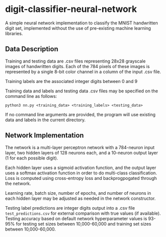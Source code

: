 # digit-classifier-neural-network
A simple neural network implementation to classify the MNIST handwritten digit set, implemented without the use of pre-existing machine learning libraries.


## Data Description
Training and testing data are .csv files representing 28x28 grayscale images of handwritten digits. Each of the 784 pixels of these images is represented by a single 8-bit color channel in a column of the input .csv file.

Training labels are the associated integer digits between 0 and 9

Training data and labels and testing data .csv files may be specified on the command line as follows:
```
python3 nn.py <training_data> <training_labels> <testing_data>
```
If no command line arguments are provided, the program will use existing data and labels in the current directory.


## Network Implementation
The network is a multi-layer perceptron network with a 784-neuron input layer, two hidden layers of 128 neurons each, and a 10-neuron output layer (1 for each possible digit). 

Each hidden layer uses a sigmoid activation function, and the output layer uses a softmax activation function in order to do multi-class classification. Loss is computed using cross-entropy loss and backprogpogated through the network.

Learning rate, batch size, number of epochs, and number of neurons in each hidden layer may be adjusted as needed in the network constructor. 

Testing label predictions are integer digits output into a .csv file `test_predictions.csv` for external comparison with true values (if available). Testing accuracy based on default network hyperparameter values is 93-95% for testing set sizes between 10,000-60,000 and training set sizes between 10,000-60,000.
